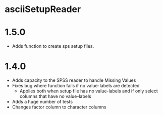 # asciiSetupReader

# 1.5.0
+ Adds function to create sps setup files.

# 1.4.0
+ Adds capacity to the SPSS reader to handle Missing Values    
+ Fixes bug where function fails if no value-labels are detected
    + Applies both when setup file has no value-labels and if only select columns that have no value-labels    
+ Adds a huge number of tests    
+ Changes factor column to character columns
